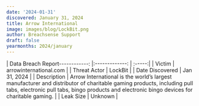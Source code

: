 ```yaml
---
date: '2024-01-31'
discovered: January 31, 2024
title: Arrow International
image: images/blog/LockBit.png
author: Breachsense Support
draft: false
yearmonths: 2024/january
---
```


| Data Breach Report------------:     |:-------------:    | :-----:|
| Victim      | arrowinternational.com      | 
| Threat Actor      | LockBit      | 
| Date Discovered      | Jan 31, 2024      | 
| Description      | Arrow International is the world’s largest manufacturer and distributor of charitable gaming products, including pull tabs, electronic pull tabs, bingo products and electronic bingo devices for charitable gaming.      | 
| Leak Size      | Unknown      | 

